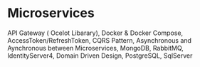 # Microservices
API Gateway ( Ocelot Libarary), Docker & Docker Compose, AccessToken/RefreshToken, CQRS Pattern, Asynchronous and Aynchronous between Microservices, MongoDB, RabbitMQ, IdentityServer4, Domain Driven Design, PostgreSQL, SqlServer

